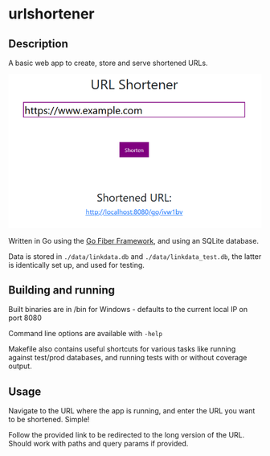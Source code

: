 # urlshortener

## Description

A basic web app to create, store and serve shortened URLs.

![Screenshot](readme_screenshot.png)

Written in Go using the [Go Fiber Framework](https://gofiber.io/), and using an SQLite database.

Data is stored in `./data/linkdata.db` and `./data/linkdata_test.db`, the latter is identically set up, and used for testing.

## Building and running

Built binaries are in /bin for Windows - defaults to the current local IP on port 8080

Command line options are available with `-help`

Makefile also contains useful shortcuts for various tasks like running against test/prod databases, and running tests with or without coverage output.


## Usage

Navigate to the URL where the app is running, and enter the URL you want to be shortened. Simple!

Follow the provided link to be redirected to the long version of the URL. Should work with paths and query params if provided.

